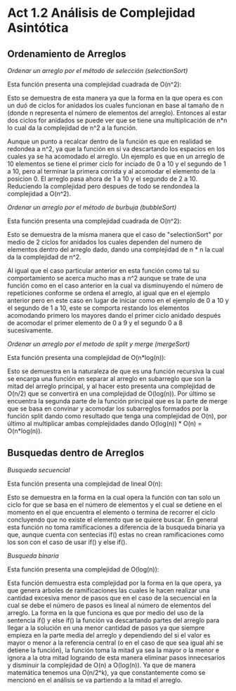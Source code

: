 # Act 1.2 Análisis de Complejidad Asintótica

## Ordenamiento de Arreglos

*Ordenar un arreglo por el método de selección (selectionSort)*

Esta función presenta una complejidad cuadrada de O(n^2):

Esto se demuestra de esta manera ya que la forma en la que opera es con un duó de ciclos for anidados los cuales funcionan en base al tamaño de n (donde n representa el número de elementos del arreglo). Entonces al estar dos ciclos for anidados se puede ver que se tiene una multiplicación de n*n lo cual da la complejidad de n^2 a la función.

Aunque un punto a recalcar dentro de la función es que en realidad se redondea a n^2, ya que la función en si va descartando los espacios en los cuales ya se ha acomodado el arreglo. Un ejemplo es que en un arreglo de 10 elementos se tiene el primer ciclo for inciado de 0 a 10 y el segundo de 1 a 10, pero al terminar la primera corrida y al acomodar el elemento de la posicion 0. El arreglo pasa ahora de 1 a 10 y el segundo de 2 a 10. Reduciendo la complejidad pero despues de todo se rendondea la complejidad a O(n^2).

*Ordenar un arreglo por el método de burbuja (bubbleSort)*

Esta función presenta una complejidad cuadrada de O(n^2):

Esto se demuestra de la misma manera que el caso de "selectionSort" por medio de 2 ciclos for anidados los cuales dependen del numero de elementos dentro del arreglo dado, dando una complejidad de n * n la cual da la complejidad de n^2.

Al igual que el caso particular anterior en esta función como tal su comportamiento se acerca mucho mas a n^2 aunque se trate de una función como en el caso anterior en la cual va disminuyendo el número de repeticiones conforme se ordena el arreglo, al igual que en el ejemplo anterior pero en este caso en lugar de iniciar como en el ejemplo de 0 a 10 y el segundo de 1 a 10, este se comporta restando los elementos acomodando primero los mayores dando el primer ciclo anidado después de acomodar el primer elemento de 0 a 9 y el segundo 0 a 8 sucesivamente.

*Ordenar un arreglo por el metodo de split y merge (mergeSort)*

Esta función presenta una complejidad de O(n*log(n)):

Esto se demuestra en la naturaleza de que es una función recursiva la cual se encarga una función en separar al arreglo en subarreglo que son la mitad del arreglo principal, y al hacer esto presenta una complejidad de O(n/2) que se convertirá en una complejidad de O(log(n)). Por último se encuentra la segunda parte de la función principal que es la parte de merge que se basa en convinar y acomodar los subarreglos formados por la función split dando como resultado que tenga una complejidad de O(n), por último al multiplicar ambas complejidades dando O(log(n)) * O(n) = O(n*log(n)).



## Busquedas dentro de Arreglos

*Busqueda secuencial*

Esta función presenta una complejidad de lineal O(n):

Esto se demuestra en la forma en la cual opera la función con tan solo un ciclo for que se basa en el número de elementos y el cual se detiene en el momento en el que encuentra el elemento o termina de recorrer el ciclo concluyendo que no existe el elemento que se quiere buscar. En general esta función no toma ramificaciones a diferencia de la busqueda binaria ya que, aunque cuenta con sentecias if() estas no crean ramificaciones como los son con el caso de usar if() y else if().

*Busqueda binaria*

Esta función presenta una complejidad de O(log(n)):

Esta función demuestra esta complejidad por la forma en la que opera, ya que genera arboles de ramificaciones las cuales le hacen realizar una cantidad excesiva menor de pasos que en el caso de la secuencial en la cual se debe el número de pasos es lineal al número de elementos del arreglo. La forma en la que funciona es que por medio del uso de la sentencia if() y else if() la función va descartando partes del arreglo para llegar a la solución en una menor cantidad de pasos ya que siempre empieza en la parte media del arreglo y dependiendo del si el valor es mayor o menor a la referencia central (o en el caso de que sea igual ahí se detiene la función), la función toma la mitad ya sea la mayor o la menor e ignora a la otra mitad logrando de esta manera eliminar pasos innecesarios y disminuir la complejidad de O(n) a O(log(n)). Ya que de manera matemática tenemos una O(n/2^k), ya que constantemente como se mencionó en el análisis se va partiendo a la mitad el arreglo.
